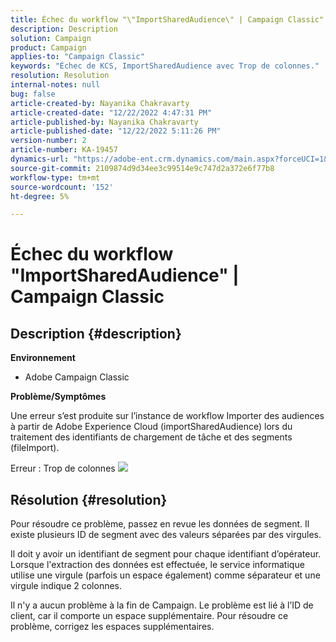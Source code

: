 ```yaml
---
title: Échec du workflow "\"ImportSharedAudience\" | Campaign Classic"
description: Description
solution: Campaign
product: Campaign
applies-to: "Campaign Classic"
keywords: "Échec de KCS, ImportSharedAudience avec Trop de colonnes."
resolution: Resolution
internal-notes: null
bug: false
article-created-by: Nayanika Chakravarty
article-created-date: "12/22/2022 4:47:31 PM"
article-published-by: Nayanika Chakravarty
article-published-date: "12/22/2022 5:11:26 PM"
version-number: 2
article-number: KA-19457
dynamics-url: "https://adobe-ent.crm.dynamics.com/main.aspx?forceUCI=1&pagetype=entityrecord&etn=knowledgearticle&id=aeced14f-1882-ed11-81ac-6045bd006e5a"
source-git-commit: 2109874d9d34ee3c99514e9c747d2a372e6f77b8
workflow-type: tm+mt
source-wordcount: '152'
ht-degree: 5%

---
```


# Échec du workflow &quot;ImportSharedAudience&quot; | Campaign Classic

## Description {#description}


<b>Environnement</b>

- Adobe Campaign Classic

<b>Problème/Symptômes</b>

Une erreur s’est produite sur l’instance de workflow Importer des audiences à partir de Adobe Experience Cloud (importSharedAudience) lors du traitement des identifiants de chargement de tâche et des segments (fileImport).

Erreur : Trop de colonnes
![](https://adobe.sharepoint.com/sites/D365EntAttachments/account/604485c9-a5ed-e811-a94a-000d3a34e4b0/incident/E-000185882/Fileimport%20Error.png)

## Résolution {#resolution}


Pour résoudre ce problème, passez en revue les données de segment. Il existe plusieurs ID de segment avec des valeurs séparées par des virgules.

Il doit y avoir un identifiant de segment pour chaque identifiant d’opérateur. Lorsque l&#39;extraction des données est effectuée, le service informatique utilise une virgule (parfois un espace également) comme séparateur et une virgule indique 2 colonnes.

Il n&#39;y a aucun problème à la fin de Campaign. Le problème est lié à l’ID de client, car il comporte un espace supplémentaire. Pour résoudre ce problème, corrigez les espaces supplémentaires.
